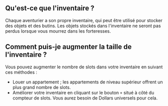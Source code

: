 ## Qu'est-ce que l'inventaire ?

Chaque aventurier a son propre inventaire, qui peut être utilisé pour stocker des objets et des butins. Les objets stockés dans l'inventaire ne seront pas perdus lorsque vous mourrez dans les forteresses.

## Comment puis-je augmenter la taille de l'inventaire ?

Vous pouvez augmenter le nombre de slots dans votre inventaire en suivant ces méthodes :

- Louer un appartement ; les appartements de niveau supérieur offrent un plus grand nombre de slots.
- Améliorer votre inventaire en cliquant sur le bouton `+` situé à côté du compteur de slots. Vous aurez besoin de Dollars universels pour cela.
